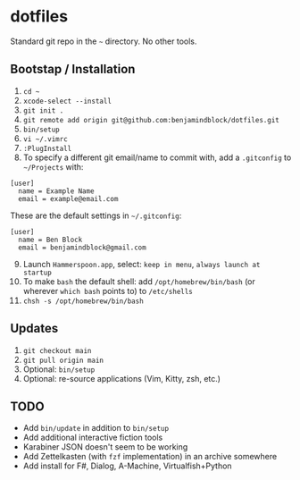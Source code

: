 # dotfiles
Standard git repo in the `~` directory. No other tools.

## Bootstap / Installation
1. `cd ~`
2. `xcode-select --install`
3. `git init .`
4. `git remote add origin git@github.com:benjamindblock/dotfiles.git`
5. `bin/setup`
6. `vi ~/.vimrc`
7. `:PlugInstall`
8. To specify a different git email/name to commit with, add a `.gitconfig` to `~/Projects` with:
```
[user]
  name = Example Name
  email = example@email.com
```
These are the default settings in `~/.gitconfig`:
```
[user]
  name = Ben Block
  email = benjamindblock@gmail.com
```
9. Launch `Hammerspoon.app`, select: `keep in menu`, `always launch at startup`
10. To make `bash` the default shell: add `/opt/homebrew/bin/bash` (or wherever `which bash` points to) to `/etc/shells`
11. `chsh -s /opt/homebrew/bin/bash`

## Updates
1. `git checkout main`
2. `git pull origin main`
3. Optional: `bin/setup`
4. Optional: re-source applications (Vim, Kitty, zsh, etc.)

## TODO
- Add `bin/update` in addition to `bin/setup`
- Add additional interactive fiction tools
- Karabiner JSON doesn't seem to be working
- Add Zettelkasten (with `fzf` implementation) in an archive somewhere
- Add install for F#, Dialog, A-Machine, Virtualfish+Python
